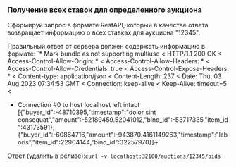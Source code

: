 ### Получение всех ставок для определенного аукциона

Сформируй запрос в формате RestAPI, который в качестве ответа возвращает информацию о всех ставках для аукциона "12345".

Правильный ответ от сервера должен содержать информацию в формате:
`* Mark bundle as not supporting multiuse
< HTTP/1.1 200 OK
< Access-Control-Allow-Origin: *
< Access-Control-Allow-Headers: *
< Access-Control-Allow-Credentials: true
< Access-Control-Expose-Headers: *
< Content-type: application/json
< Content-Length: 237
< Date: Thu, 03 Aug 2023 07:34:53 GMT
< Connection: keep-alive
< Keep-Alive: timeout=5
< 
* Connection #0 to host localhost left intact
[{"buyer_id":-48710395,"timestamp":"dolor sint consequat","amount":-52189459.52041012,"bind_id":-53717335,"item_id":43173591},{"buyer_id":-60864716,"amount":-943870.4161149263,"timestamp":"laboris","item_id":22904144,"bind_id":32257970}]~`

Ответ (удалить в релизе):`curl -v localhost:32100/auctions/12345/bids`
